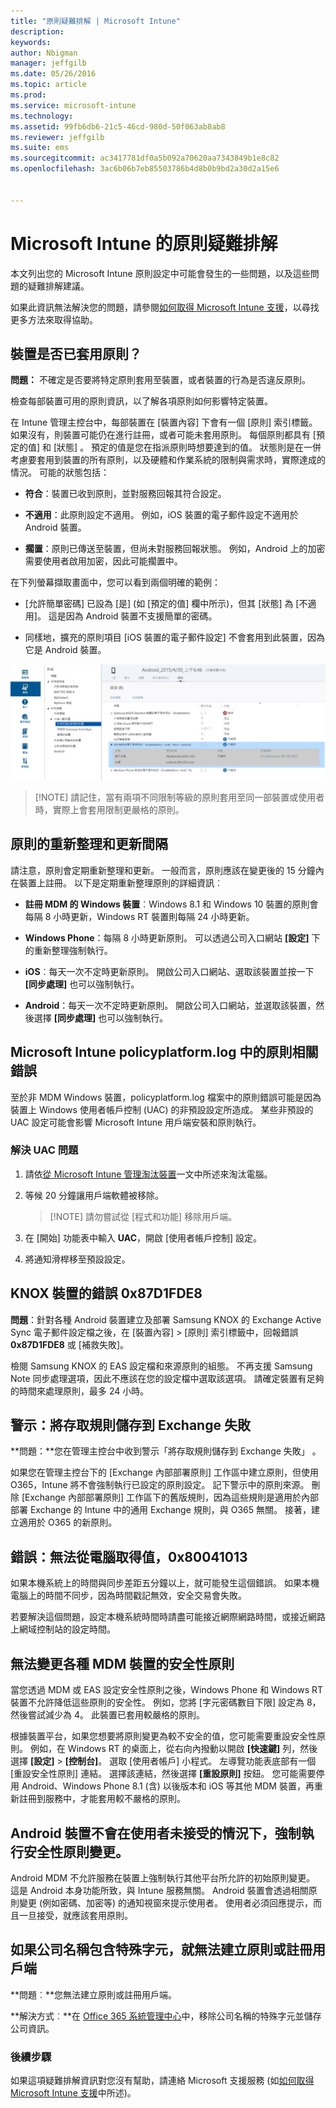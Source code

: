 ```yaml
---
title: "原則疑難排解 | Microsoft Intune"
description: 
keywords: 
author: Nbigman
manager: jeffgilb
ms.date: 05/26/2016
ms.topic: article
ms.prod: 
ms.service: microsoft-intune
ms.technology: 
ms.assetid: 99fb6db6-21c5-46cd-980d-50f063ab8ab8
ms.reviewer: jeffgilb
ms.suite: ems
ms.sourcegitcommit: ac3417781df0a5b092a70620aa7343849b1e8c82
ms.openlocfilehash: 3ac6b06b7eb85503786b4d8b0b9bd2a30d2a15e6


---
```


# Microsoft Intune 的原則疑難排解

本文列出您的 Microsoft Intune 原則設定中可能會發生的一些問題，以及這些問題的疑難排解建議。

如果此資訊無法解決您的問題，請參閱[如何取得 Microsoft Intune 支援](how-to-get-support-for-microsoft-intune.md)，以尋找更多方法來取得協助。


## 裝置是否已套用原則？
**問題：** 不確定是否要將特定原則套用至裝置，或者裝置的行為是否違反原則。

檢查每部裝置可用的原則資訊，以了解各項原則如何影響特定裝置。

在 Intune 管理主控台中，每部裝置在 [裝置內容] 下會有一個 [原則] 索引標籤。 如果沒有，則裝置可能仍在進行註冊，或者可能未套用原則。 每個原則都具有 [預定的值]  和 [狀態] 。 預定的值是您在指派原則時想要達到的值。 狀態則是在一併考慮要套用到裝置的所有原則，以及硬體和作業系統的限制與需求時，實際達成的情況。 可能的狀態包括：

-   **符合**：裝置已收到原則，並對服務回報其符合設定。

-   **不適用**：此原則設定不適用。 例如，iOS 裝置的電子郵件設定不適用於 Android 裝置。

-   **擱置**：原則已傳送至裝置，但尚未對服務回報狀態。 例如，Android 上的加密需要使用者啟用加密，因此可能擱置中。

在下列螢幕擷取畫面中，您可以看到兩個明確的範例：

-   [允許簡單密碼] 已設為 [是] (如 [預定的值] 欄中所示)，但其 [狀態] 為 [不適用]。 這是因為 Android 裝置不支援簡單的密碼。

-   同樣地，擴充的原則項目 [iOS 裝置的電子郵件設定] 不會套用到此裝置，因為它是 Android 裝置。

![Intune 裝置原則](../media/Intune-Device-Policy-v.2.jpg)

> [!NOTE] 請記住，當有兩項不同限制等級的原則套用至同一部裝置或使用者時，實際上會套用限制更嚴格的原則。

## 原則的重新整理和更新間隔
請注意，原則會定期重新整理和更新。 一般而言，原則應該在變更後的 15 分鐘內在裝置上註冊。 以下是定期重新整理原則的詳細資訊︰

-   **註冊 MDM 的 Windows 裝置**︰Windows 8.1 和 Windows 10 裝置的原則會每隔 8 小時更新，Windows RT 裝置則每隔 24 小時更新。

-   **Windows Phone**：每隔 8 小時更新原則。 可以透過公司入口網站 **[設定]** 下的重新整理強制執行。

-   **iOS**︰每天一次不定時更新原則。 開啟公司入口網站、選取該裝置並按一下 **[同步處理]** 也可以強制執行。

-   **Android**：每天一次不定時更新原則。 開啟公司入口網站，並選取該裝置，然後選擇 **[同步處理]** 也可以強制執行。

## Microsoft Intune policyplatform.log 中的原則相關錯誤
至於非 MDM Windows 裝置，policyplatform.log 檔案中的原則錯誤可能是因為裝置上 Windows 使用者帳戶控制 (UAC) 的非預設設定所造成。 某些非預設的 UAC 設定可能會影響 Microsoft Intune 用戶端安裝和原則執行。

### 解決 UAC 問題

1.  請依[從 Microsoft Intune 管理淘汰裝置](/intune/deploy-use/retire-devices-from-microsoft-intune-management)一文中所述來淘汰電腦。

2.  等候 20 分鐘讓用戶端軟體被移除。

    > [!NOTE] 請勿嘗試從 [程式和功能] 移除用戶端。

3.  在 [開始] 功能表中輸入 **UAC**，開啟 [使用者帳戶控制] 設定。

4.  將通知滑桿移至預設設定。

## KNOX 裝置的錯誤 0x87D1FDE8
**問題**：針對各種 Android 裝置建立及部署 Samsung KNOX 的 Exchange Active Sync 電子郵件設定檔之後，在 [裝置內容] &gt; [原則] 索引標籤中，回報錯誤 **0x87D1FDE8** 或 [補救失敗]。

檢閱 Samsung KNOX 的 EAS 設定檔和來源原則的組態。 不再支援 Samsung Note 同步處理選項，因此不應該在您的設定檔中選取該選項。 請確定裝置有足夠的時間來處理原則，最多 24 小時。

## 警示：將存取規則儲存到 Exchange 失敗
**問題：**您在管理主控台中收到警示「將存取規則儲存到 Exchange 失敗」   。

如果您在管理主控台下的 [Exchange 內部部署原則] 工作區中建立原則，但使用 O365，Intune 將不會強制執行已設定的原則設定。 記下警示中的原則來源。  刪除 [Exchange 內部部署原則] 工作區下的舊版規則，因為這些規則是適用於內部部署 Exchange 的 Intune 中的通用 Exchange 規則，與 O365 無關。 接著，建立適用於 O365 的新原則。

## 錯誤：無法從電腦取得值，0x80041013
如果本機系統上的時間與同步差距五分鐘以上，就可能發生這個錯誤。 如果本機電腦上的時間不同步，因為時間戳記無效，安全交易會失敗。

若要解決這個問題，設定本機系統時間時請盡可能接近網際網路時間，或接近網路上網域控制站的設定時間。

## 無法變更各種 MDM 裝置的安全性原則
當您透過 MDM 或 EAS 設定安全性原則之後，Windows Phone 和 Windows RT 裝置不允許降低這些原則的安全性。 例如，您將 [字元密碼數目下限]  設定為 8，然後嘗試減少為 4。 此裝置已套用較嚴格的原則。

根據裝置平台，如果您想要將原則變更為較不安全的值，您可能需要重設安全性原則。
例如，在 Windows RT 的桌面上，從右向內撥動以開啟 **[快速鍵]** 列，然後選擇 **[設定]** &gt; **[控制台]**。  選取 [使用者帳戶]  小程式。
左導覽功能表底部有一個 [重設安全性原則]  連結。 選擇該連結，然後選擇 **[重設原則]** 按鈕。
您可能需要停用 Android、Windows Phone 8.1 (含) 以後版本和 iOS 等其他 MDM 裝置，再重新註冊到服務中，才能套用較不嚴格的原則。

## Android 裝置不會在使用者未接受的情況下，強制執行安全性原則變更。
Android MDM 不允許服務在裝置上強制執行其他平台所允許的初始原則變更。 這是 Android 本身功能所致，與 Intune 服務無關。 Android 裝置會透過相關原則變更 (例如密碼、加密等) 的通知視窗來提示使用者。  使用者必須回應提示，而且一旦接受，就應該套用原則。

## 如果公司名稱包含特殊字元，就無法建立原則或註冊用戶端
**問題︰**您無法建立原則或註冊用戶端。

**解決方式︰**在 [Office 365 系統管理中心](https://portal.office.com/)中，移除公司名稱的特殊字元並儲存公司資訊。

### 後續步驟
如果這項疑難排解資訊對您沒有幫助，請連絡 Microsoft 支援服務 (如[如何取得 Microsoft Intune 支援](how-to-get-support-for-microsoft-intune.md)中所述)。



<!--HONumber=Jun16_HO3-->


